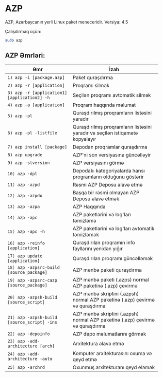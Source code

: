 # AZP

AZP, Azərbaycanın yerli Linux paket meneceridir.
Versiya: 4.5

Çalışdırmaq üçün:
```bash
sudo azp
```

## AZP Əmrləri:

| Əmr                                | İzah                                                              |
| ---------------------------------- | ----------------------------------------------------------------- |
| `1) azp -i [package.azp]`          | Paket quraşdırma                                                  |
| `2) azp -r [application]`          | Proqramı silmək                                                   |
| `3) azp -r [application1] [application2] -h`| Seçilən proqramı avtomatik silmək                        |
| `4) azp -a [application]`          | Proqram haqqında məlumat                                          |
| `5) azp -pl`                       | Quraşdırılmış proqramların listəsini yaradır                      |
| `6) azp -pl -listfile`             | Quraşdırılmış proqramların listəsini yaradır və seçilən istiqamətə kopyalayır         |
| `7) azp install [package]`         | Depodan proqramlar quraşdırma                                     |
| `8) azp upgrade`                   | AZP'ni son versiyasına güncəlləyir                                |
| `9) azp -stversion`                | AZP versiyasını görmə                                             |
| `10) azp -dpl`                     | Depodakı kategoriyalarda hansı programların olduğunu göstərir     |
| `11) azp -azpd`                    | Rəsmi AZP Deposu əlavə etmə                                       |
| `12) azp -azpdo`                   | Başqa bir rəsmi olmayan AZP Deposu əlavə etmək                    |
| `13) azp -azpa`                    | AZP Haqqında                                                      |
| `14) azp -apc`                     | AZP paketlərini və log'ları təmizləmə                             |
| `15) azp -apc -h`                  | AZP paketlərini və log'ları avtomatik təmizləmək                  |
| `16) azp -reinfo [application]`    | Quraşdırılan proqramın info fayllarını yenidən yığır              |
| `17) azp update [application]`     | Quraşdırılan proqramı güncəlləmək                                 |
| `18) azp -azpsrc-build [source_package]`    | AZP mənbə paketi quraşdırma                                                   |
| `19) azp -azpsrc-cazp [source_package]`     | AZP mənbə paketi (.azps) normal AZP paketinə (.azp) çevirmə                   |
| `20) azp -azpsh-build [source_script]`      | AZP mənbə skriptini (.azpsh) normal AZP paketinə (.azp) çevirmə və quraşdırma |
| `21) azp -azpsh-build [source_script] -ins` | AZP mənbə skriptini (.azpsh) normal AZP paketinə (.azp) çevirmə və quraşdırma |
| `22) azp -depoinfo`                | AZP depo məlumatlarını görmək                                     |
| `23) azp -add-architecture [arch]` | Arxitektura əlavə etmə                                            |
| `24) azp -add-architecture -auto`  | Komputer arxitekturasını oxuma və qeyd etmə                       |
| `25) azp -archrd`                  | Oxunmuş arxitekturanı qeyd eləmək                                 |
